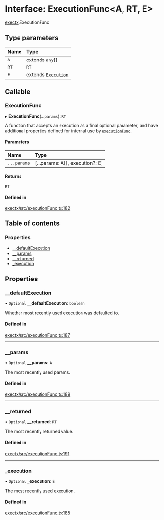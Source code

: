 # Interface: ExecutionFunc<A, RT, E\>

[exectx](../wiki/exectx).ExecutionFunc

## Type parameters

| Name | Type |
| :------ | :------ |
| `A` | extends `any`[] |
| `RT` | `RT` |
| `E` | extends [`Execution`](../wiki/exectx.Execution) |

## Callable

### ExecutionFunc

▸ **ExecutionFunc**(...`params`): `RT`

A function that accepts an execution as a final optional parameter, and have additional properties
defined for internal use by [`executionFunc`](../wiki/exectx#executionfunc).

#### Parameters

| Name | Type |
| :------ | :------ |
| `...params` | [...params: A[], execution?: E] |

#### Returns

`RT`

#### Defined in

[exectx/src/executionFunc.ts:182](https://github.com/ludvigalden/exectx/blob/832bc31/packages/exectx/src/executionFunc.ts#L182)

## Table of contents

### Properties

- [\_\_defaultExecution](../wiki/exectx.ExecutionFunc#__defaultexecution)
- [\_\_params](../wiki/exectx.ExecutionFunc#__params)
- [\_\_returned](../wiki/exectx.ExecutionFunc#__returned)
- [\_execution](../wiki/exectx.ExecutionFunc#_execution)

## Properties

### \_\_defaultExecution

• `Optional` **\_\_defaultExecution**: `boolean`

Whether most recently used execution was defaulted to.

#### Defined in

[exectx/src/executionFunc.ts:187](https://github.com/ludvigalden/exectx/blob/832bc31/packages/exectx/src/executionFunc.ts#L187)

___

### \_\_params

• `Optional` **\_\_params**: `A`

The most recently used params.

#### Defined in

[exectx/src/executionFunc.ts:189](https://github.com/ludvigalden/exectx/blob/832bc31/packages/exectx/src/executionFunc.ts#L189)

___

### \_\_returned

• `Optional` **\_\_returned**: `RT`

The most recently returned value.

#### Defined in

[exectx/src/executionFunc.ts:191](https://github.com/ludvigalden/exectx/blob/832bc31/packages/exectx/src/executionFunc.ts#L191)

___

### \_execution

• `Optional` **\_execution**: `E`

The most recently used execution.

#### Defined in

[exectx/src/executionFunc.ts:185](https://github.com/ludvigalden/exectx/blob/832bc31/packages/exectx/src/executionFunc.ts#L185)
